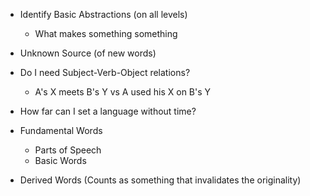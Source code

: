 
- Identify Basic Abstractions (on all levels)
	- What makes something something

- Unknown Source (of new words)
- Do I need Subject-Verb-Object relations?
	- A's X meets B's Y vs A used his X on B's Y
- How far can I set a language without time?


- Fundamental Words
	- Parts of Speech
	- Basic Words

- Derived Words (Counts as something that invalidates the originality)